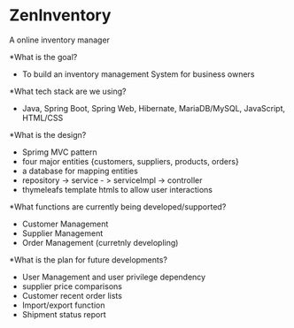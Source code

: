 # ZenInventory
A online inventory manager

*What is the goal?
- To build an inventory management System for business owners

*What tech stack are we using?
- Java, Spring Boot, Spring Web, Hibernate, MariaDB/MySQL, JavaScript, HTML/CSS

*What is the design?
- Sprimg MVC pattern
- four major entities {customers, suppliers, products, orders}
- a database for mapping entities
- repository -> service - > serviceImpl -> controller
- thymeleafs template htmls to allow user interactions

*What functions are currently being developed/supported?
- Customer Management
- Supplier Management
- Order Management (curretnly developling)

*What is the plan for future developments?
- User Management and user privilege dependency
- supplier price comparisons
- Customer recent order lists
- Import/export function
- Shipment status report
